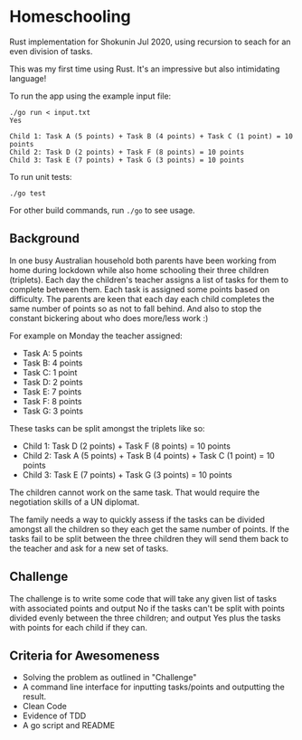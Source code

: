 # Homeschooling

Rust implementation for Shokunin Jul 2020,
using recursion to seach for an even division of tasks.

This was my first time using Rust. It's an impressive but also intimidating language!

To run the app using the example input file:

```
./go run < input.txt
Yes

Child 1: Task A (5 points) + Task B (4 points) + Task C (1 point) = 10 points
Child 2: Task D (2 points) + Task F (8 points) = 10 points
Child 3: Task E (7 points) + Task G (3 points) = 10 points
```

To run unit tests:

```
./go test
```

For other build commands, run `./go` to see usage.

## Background

In one busy Australian household both parents have been working from home during
lockdown while also home schooling their three children (triplets). Each day the
children's teacher assigns a list of tasks for them to complete between them.
Each task is assigned some points based on difficulty. The parents are keen that
each day each child completes the same number of points so as not to fall behind.
And also to stop the constant bickering about who does more/less work :)

For example on Monday the teacher assigned:

* Task A: 5 points
* Task B: 4 points
* Task C: 1 point
* Task D: 2 points
* Task E: 7 points
* Task F: 8 points
* Task G: 3 points

These tasks can be split amongst the triplets like so:

* Child 1: Task D (2 points) + Task F (8 points) = 10 points
* Child 2: Task A (5 points) + Task B (4 points) + Task C (1 point) = 10 points
* Child 3: Task E (7 points) + Task G (3 points) = 10 points

The children cannot work on the same task. That would require the negotiation
skills of a UN diplomat.

The family needs a way to quickly assess if the tasks can be divided amongst all
the children so they each get the same number of points. If the tasks fail to be
split between the three children they will send them back to the teacher and ask
for a new set of tasks.

## Challenge

The challenge is to write some code that will take any given list of tasks with
associated points and output No if the tasks can't be split with points divided
evenly between the three children; and output Yes plus the tasks with points for
each child if they can.

## Criteria for Awesomeness

* Solving the problem as outlined in "Challenge"
* A command line interface for inputting tasks/points and outputting the result.
* Clean Code
* Evidence of TDD
* A go script and README
